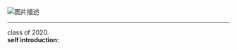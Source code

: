 ![图片描述](https://img2.baidu.com/it/u=1820050034,417475138&fm=253&fmt=auto&app=138&f=JPEG?w=492&h=500)
***
class of 2020.  
**self introduction:**
